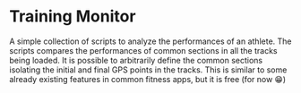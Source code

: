 # Training Monitor
A simple collection of scripts to analyze the performances of an athlete.
The scripts compares the performances of common sections in all the tracks being loaded.
It is possible to arbitrarily define the common sections isolating the initial and final GPS points in the tracks.
This is similar to some already existing features in common fitness apps, but it is free (for now 😁)